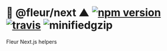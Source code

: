 # 🌼 @fleur/next ▲ [![npm version](https://badge.fury.io/js/%40fleur%2Fnext.svg)](https://www.npmjs.com/package/@fleur/next) [![travis](https://travis-ci.org/fleur-js/fleur.svg?branch=master)](https://travis-ci.org/fleur-js/fleur) ![minifiedgzip](https://badgen.net/bundlephobia/minzip/@fleur/next)

Fleur Next.js helpers

